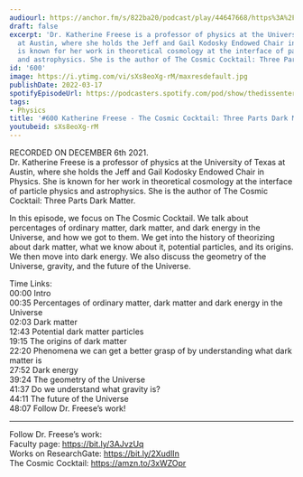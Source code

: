 ```yaml
---
audiourl: https://anchor.fm/s/822ba20/podcast/play/44647668/https%3A%2F%2Fd3ctxlq1ktw2nl.cloudfront.net%2Fstaging%2F2021-11-10%2Fa599ff7c-2c2f-9eb6-fa49-2fa37579becb.m4a
draft: false
excerpt: 'Dr. Katherine Freese is a professor of physics at the University of Texas
  at Austin, where she holds the Jeff and Gail Kodosky Endowed Chair in Physics. She
  is known for her work in theoretical cosmology at the interface of particle physics
  and astrophysics. She is the author of The Cosmic Cocktail: Three Parts Dark Matter.'
id: '600'
image: https://i.ytimg.com/vi/sXs8eoXg-rM/maxresdefault.jpg
publishDate: 2022-03-17
spotifyEpisodeUrl: https://podcasters.spotify.com/pod/show/thedissenter/episodes/600-Katherine-Freese---The-Cosmic-Cocktail-Three-Parts-Dark-Matter-e1bh1pk
tags:
- Physics
title: '#600 Katherine Freese - The Cosmic Cocktail: Three Parts Dark Matter'
youtubeid: sXs8eoXg-rM
---
```

<div class="timelinks">

RECORDED ON DECEMBER 6th 2021.  
Dr. Katherine Freese is a professor of physics at the University of Texas at Austin, where she holds the Jeff and Gail Kodosky Endowed Chair in Physics. She is known for her work in theoretical cosmology at the interface of particle physics and astrophysics. She is the author of The Cosmic Cocktail: Three Parts Dark Matter.

In this episode, we focus on The Cosmic Cocktail. We talk about percentages of ordinary matter, dark matter, and dark energy in the Universe, and how we got to them. We get into the history of theorizing about dark matter, what we know about it, potential particles, and its origins. We then move into dark energy. We also discuss the geometry of the Universe, gravity, and the future of the Universe.

Time Links:  
<time>00:00</time> Intro  
<time>00:35</time> Percentages of ordinary matter, dark matter and dark energy in the Universe  
<time>02:03</time> Dark matter  
<time>12:43</time> Potential dark matter particles  
<time>19:15</time> The origins of dark matter  
<time>22:20</time> Phenomena we can get a better grasp of by understanding what dark matter is  
<time>27:52</time> Dark energy  
<time>39:24</time> The geometry of the Universe  
<time>41:37</time> Do we understand what gravity is?  
<time>44:11</time> The future of the Universe  
<time>48:07</time> Follow Dr. Freese’s work!

---

Follow Dr. Freese’s work:  
Faculty page: https://bit.ly/3AJvzUq  
Works on ResearchGate: https://bit.ly/2XudlIn  
The Cosmic Cocktail: https://amzn.to/3xWZOpr
</div>

